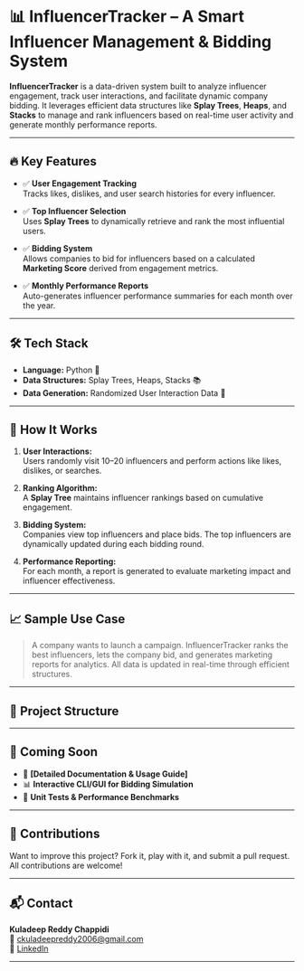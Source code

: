 # 📊 InfluencerTracker – A Smart Influencer Management & Bidding System

**InfluencerTracker** is a data-driven system built to analyze influencer engagement, track user interactions, and facilitate dynamic company bidding. It leverages efficient data structures like **Splay Trees**, **Heaps**, and **Stacks** to manage and rank influencers based on real-time user activity and generate monthly performance reports.

---

## 🔥 Key Features

- ✅ **User Engagement Tracking**  
  Tracks likes, dislikes, and user search histories for every influencer.

- ✅ **Top Influencer Selection**  
  Uses **Splay Trees** to dynamically retrieve and rank the most influential users.

- ✅ **Bidding System**  
  Allows companies to bid for influencers based on a calculated **Marketing Score** derived from engagement metrics.

- ✅ **Monthly Performance Reports**  
  Auto-generates influencer performance summaries for each month over the year.

---

## 🛠 Tech Stack

- **Language:** Python 🐍  
- **Data Structures:** Splay Trees, Heaps, Stacks 📚  
- **Data Generation:** Randomized User Interaction Data 🎲  

---

## 🚀 How It Works

1. **User Interactions:**  
   Users randomly visit 10–20 influencers and perform actions like likes, dislikes, or searches.

2. **Ranking Algorithm:**  
   A **Splay Tree** maintains influencer rankings based on cumulative engagement.

3. **Bidding System:**  
   Companies view top influencers and place bids. The top influencers are dynamically updated during each bidding round.

4. **Performance Reporting:**  
   For each month, a report is generated to evaluate marketing impact and influencer effectiveness.

---

## 📈 Sample Use Case

> A company wants to launch a campaign. InfluencerTracker ranks the best influencers, lets the company bid, and generates marketing reports for analytics. All data is updated in real-time through efficient structures.

---

## 📌 Project Structure


---

## 📎 Coming Soon

- 🔗 **[Detailed Documentation & Usage Guide]**
- 📊 **Interactive CLI/GUI for Bidding Simulation**
- 🧪 **Unit Tests & Performance Benchmarks**

---

## 🤝 Contributions

Want to improve this project? Fork it, play with it, and submit a pull request. All contributions are welcome!

---

## 📬 Contact

**Kuladeep Reddy Chappidi**  
📧 ckuladeepreddy2006@gmail.com  
🔗 [LinkedIn](https://www.linkedin.com/in/kuladeep-reddy-chappidi-392049288)

---


